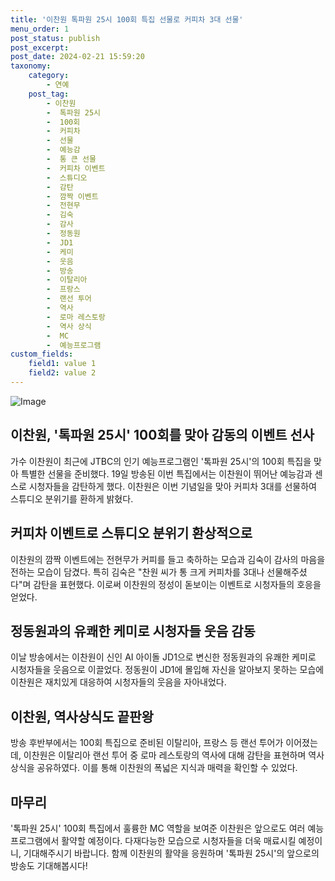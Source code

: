 ```yaml
---
title: '이찬원 톡파원 25시 100회 특집 선물로 커피차 3대 선물'
menu_order: 1
post_status: publish
post_excerpt: 
post_date: 2024-02-21 15:59:20
taxonomy:
    category:
        - 연예
    post_tag:
        - 이찬원
        -  톡파원 25시
        -  100회
        -  커피차
        -  선물
        -  예능감
        -  통 큰 선물
        -  커피차 이벤트
        -  스튜디오
        -  감탄
        -  깜짝 이벤트
        -  전현무
        -  김숙
        -  감사
        -  정동원
        -  JD1
        -  케미
        -  웃음
        -  방송
        -  이탈리아
        -  프랑스
        -  랜선 투어
        -  역사
        -  로마 레스토랑
        -  역사 상식
        -  MC
        -  예능프로그램
custom_fields:
    field1: value 1
    field2: value 2
---
```


![Image](https://mimgnews.pstatic.net/image/408/2024/02/20/0000215296_001_20240220114401438.jpg?type=w540)

## 이찬원, '톡파원 25시' 100회를 맞아 감동의 이벤트 선사
가수 이찬원이 최근에 JTBC의 인기 예능프로그램인 '톡파원 25시'의 100회 특집을 맞아 특별한 선물을 준비했다. 19일 방송된 이번 특집에서는 이찬원이 뛰어난 예능감과 센스로 시청자들을 감탄하게 했다. 이찬원은 이번 기념일을 맞아 커피차 3대를 선물하여 스튜디오 분위기를 환하게 밝혔다.
## 커피차 이벤트로 스튜디오 분위기 환상적으로
이찬원의 깜짝 이벤트에는 전현무가 커피를 들고 축하하는 모습과 김숙이 감사의 마음을 전하는 모습이 담겼다. 특히 김숙은 "찬원 씨가 통 크게 커피차를 3대나 선물해주셨다"며 감탄을 표현했다. 이로써 이찬원의 정성이 돋보이는 이벤트로 시청자들의 호응을 얻었다.
## 정동원과의 유쾌한 케미로 시청자들 웃음 감동
이날 방송에서는 이찬원이 신인 AI 아이돌 JD1으로 변신한 정동원과의 유쾌한 케미로 시청자들을 웃음으로 이끌었다. 정동원이 JD1에 몰입해 자신을 알아보지 못하는 모습에 이찬원은 재치있게 대응하여 시청자들의 웃음을 자아내었다.
## 이찬원, 역사상식도 끝판왕
방송 후반부에서는 100회 특집으로 준비된 이탈리아, 프랑스 등 랜선 투어가 이어졌는데, 이찬원은 이탈리아 랜선 투어 중 로마 레스토랑의 역사에 대해 감탄을 표현하며 역사 상식을 공유하였다. 이를 통해 이찬원의 폭넓은 지식과 매력을 확인할 수 있었다.
## 마무리
'톡파원 25시' 100회 특집에서 훌륭한 MC 역할을 보여준 이찬원은 앞으로도 여러 예능프로그램에서 활약할 예정이다. 다재다능한 모습으로 시청자들을 더욱 매료시킬 예정이니, 기대해주시기 바랍니다. 함께 이찬원의 활약을 응원하며 '톡파원 25시'의 앞으로의 방송도 기대해봅시다!
